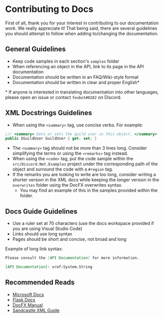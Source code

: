 # Contributing to Docs

First of all, thank you for your interest in contributing to our
documentation work. We really appreciate it! That being said,
there are several guidelines you should attempt to follow when adding
to/changing the documentation.

## General Guidelines

* Keep code samples in each section's `samples` folder
* When referencing an object in the API, link to its page in the
 API documentation
* Documentation should be written in an FAQ/Wiki-style format
* Documentation should be written in clear and proper English*

\* If anyone is interested in translating documentation into other
languages, please open an issue or contact `foxbot#0282` on
Discord.

## XML Docstrings Guidelines

* When using the `<summary>` tag, use concise verbs. For example:

```cs
/// <summary> Gets or sets the guild user in this object. </summary>
public IGuildUser GuildUser { get; set; }
```

* The `<summary>` tag should not be more than 3 lines long. Consider
simplifying the terms or using the `<remarks>` tag instead.
* When using the `<code>` tag, put the code sample within the
`src/Discord.Net.Examples` project under the corresponding path of
the object and surround the code with a `#region` tag.
* If the remarks you are looking to write are too long, consider
writing a shorter version in the XML docs while keeping the longer
version in the `overwrites` folder using the DocFX overwrites syntax.
  * You may find an example of this in the samples provided within
  the folder.

## Docs Guide Guidelines

* Use a ruler set at 70 characters (use the docs workspace provided
if you are using Visual Studio Code)
* Links should use long syntax
* Pages should be short and concise, not broad and long

Example of long link syntax:

```md
Please consult the [API Documentation] for more information.

[API Documentation]: xref:System.String
```

## Recommended Reads

* [Microsoft Docs](https://docs.microsoft.com)
* [Flask Docs](https://flask.pocoo.org/docs/1.0/)
* [DocFX Manual](https://dotnet.github.io/docfx/)
* [Sandcastle XML Guide](http://ewsoftware.github.io/XMLCommentsGuide)
